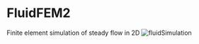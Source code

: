 # FluidFEM2
Finite element simulation of steady flow in 2D
![fluidSimulation](https://github.com/user-attachments/assets/e75a66ef-492f-4b65-ae30-fccdb74b837b)
